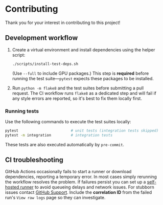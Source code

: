 # Contributing

Thank you for your interest in contributing to this project!

## Development workflow

1. Create a virtual environment and install dependencies using the helper
   script:

    ```bash
    ./scripts/install-test-deps.sh
    ```
   (Use `--full` to include GPU packages.) This step is **required** before
   running the test suite—`pytest` expects these packages to be installed.
2. Run `python -m flake8` and the test suites before submitting a pull request.
   The CI workflow runs `flake8` as a dedicated step and will fail if any style
   errors are reported, so it's best to fix them locally first.

### Running tests

Use the following commands to execute the test suites locally:

```bash
pytest                        # unit tests (integration tests skipped)
pytest -m integration         # integration tests
```

These tests are also executed automatically by `pre-commit`.

## CI troubleshooting

GitHub Actions occasionally fails to start a runner or download dependencies, reporting a temporary error. In most cases simply rerunning the workflow resolves the problem. If failures persist you can set up a [self-hosted runner](https://docs.github.com/actions/hosting-your-own-runners) to avoid queueing delays and network issues. For stubborn issues contact [GitHub Support](https://support.github.com/). Include the **correlation ID** from the failed run's `View raw logs` page so they can investigate.
